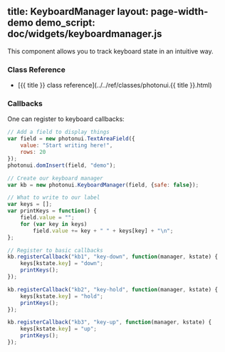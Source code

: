 title: KeyboardManager
layout: page-width-demo
demo_script: doc/widgets/keyboardmanager.js
---

This component allows you to track keyboard state in an intuitive way.


### Class Reference

* [{{ title }} class reference](../../ref/classes/photonui.{{ title }}.html)


### Callbacks

One can register to keyboard callbacks:

```javascript
// Add a field to display things
var field = new photonui.TextAreaField({
    value: "Start writing here!",
    rows: 20
});
photonui.domInsert(field, "demo");

// Create our keyboard manager
var kb = new photonui.KeyboardManager(field, {safe: false});

// What to write to our label
var keys = [];
var printKeys = function() {
    field.value = "";
    for (var key in keys)
        field.value += key + " " + keys[key] + "\n";
};

// Register to basic callbacks
kb.registerCallback("kb1", "key-down", function(manager, kstate) {
    keys[kstate.key] = "down";
    printKeys();
});

kb.registerCallback("kb2", "key-hold", function(manager, kstate) {
    keys[kstate.key] = "hold";
    printKeys();
});

kb.registerCallback("kb3", "key-up", function(manager, kstate) {
    keys[kstate.key] = "up";
    printKeys();
});
```
